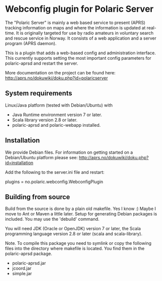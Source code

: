 # Webconfig plugin for Polaric Server

The "Polaric Server" is mainly a web based service to present (APRS) 
tracking information on maps and where the information is updated at real-
time. It is originally targeted for use by radio amateurs in voluntary search
and rescue service in Norway. It consists of a web application and a server 
program (APRS daemon). 
 
This is a plugin that adds a web-based config and administration interface. This currently 
supports setting the most important config parameters for polaric-aprsd and restart the server.
 
More documentation on the project can be found here: 
http://aprs.no/dokuwiki/doku.php?id=polaricserver

## System requirements

Linux/Java platform (tested with Debian/Ubuntu) with
* Java Runtime environment version 7 or later. 
* Scala library version 2.8 or later. 
* polaric-aprsd and polaric-webapp installed.

## Installation

We provide Debian files. For information on getting started on a Debian/Ubuntu 
platform please see: http://aprs.no/dokuwiki/doku.php?id=installation

Add the following to the server.ini file and restart: 

plugins = no.polaric.webconfig.WebconfigPlugin


## Building from source 

Build from the source is done by a plain old makefile. Yes I know :)
Maybe I move to Ant or Maven a little later. Setup for generating Debian
packages is included. You may use the 'debuild' command.

You will need JDK (Oracle or OpenJDK) version 7 or later, the Scala
programming language version 2.8 or later (scala and scala-library). 

Note. To compile this package you need to symlink or copy the following
files into the directory where makefile is located. You find them in the polaric-aprsd package. 
* polaric-aprsd.jar
* jcoord.jar
* simple.jar